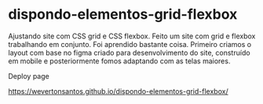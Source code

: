 # dispondo-elementos-grid-flexbox
Ajustando site com CSS grid e CSS flexbox. Feito um site com grid e flexbox trabalhando em conjunto. Foi aprendido bastante coisa.
Primeiro criamos o layout com base no figma criado para desenvolvimento do site, construído em mobile e posteriormente fomos adaptando com as telas maiores.

<p> Deploy page <p>

https://wevertonsantos.github.io/dispondo-elementos-grid-flexbox/
